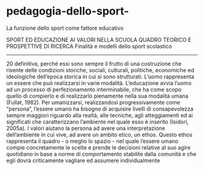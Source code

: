 pedagogia-dello-sport-
======================

La funzione dello sport come fattore educativo

SPORT ED EDUCAZIONE AI VALORI NELLA SCUOLA
QUADRO TEORICO E PROSPETTIVE DI RICERCA
Finalità e modelli dello sport scolastico

_______________________________________________
20
definitiva, perché essi sono sempre il frutto di una costruzione
che risente delle condizioni storiche, sociali, culturali,
politiche, economiche ed ideologiche dell’epoca storica
in cui si sono strutturati.
L’uomo rappresenta un essere che può realizzarsi in varie
modalità. L’educazione avvia l’uomo ad un processo di
perfezionamento interminabile, che ha come scopo quello
di compierlo e di realizzarlo pienamente nella sua modalità
umana (Fullat, 1982). Per umanizzarsi, realizzandosi
progressivamente come “persona”, l’essere umano ha bisogno
di acquisire livelli di consapevolezza sempre maggiori
riguardo alla realtà, alle tecniche, agli atteggiamenti
ed ai significati che caratterizzano l’ambiente nel quale esso
è inserito (Isidori, 2005a). I valori aiutano la persona ad
avere una interpretazione dell’ambiente in cui vive, ad avere
un ambito etico, un ethos.
Questo ethos rappresenta il quadro - o meglio lo spazio -
nel quale l’essere umano compie concretamente le scelte e
prende le decisioni relative al suo agire quotidiano in base
a norme di comportamento stabilite dalla comunità e che
egli dovrà criticamente vagliare ed assumere individualmente

